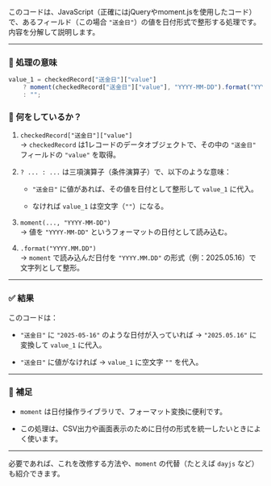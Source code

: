 このコードは、JavaScript（正確にはjQueryやmoment.jsを使用したコード）で、あるフィールド（この場合 `"送金日"`）の値を日付形式で整形する処理です。内容を分解して説明します。

---

### 🔧 処理の意味

```javascript
value_1 = checkedRecord["送金日"]["value"]
    ? moment(checkedRecord["送金日"]["value"], "YYYY-MM-DD").format("YYYY.MM.DD")
    : "";
```

### 🧠 何をしているか？

1. `checkedRecord["送金日"]["value"]`  
    → `checkedRecord` は1レコードのデータオブジェクトで、その中の `"送金日"` フィールドの `"value"` を取得。
    
2. `? ... : ...` は三項演算子（条件演算子）で、以下のような意味：
    
    - `"送金日"` に値があれば、その値を日付として整形して `value_1` に代入。
        
    - なければ `value_1` は空文字（`""`）になる。
        
3. `moment(..., "YYYY-MM-DD")`  
    → 値を `"YYYY-MM-DD"` というフォーマットの日付として読み込む。
    
4. `.format("YYYY.MM.DD")`  
    → `moment` で読み込んだ日付を `"YYYY.MM.DD"` の形式（例：2025.05.16）で文字列として整形。
    

---

### ✅ 結果

このコードは：

- `"送金日"` に `"2025-05-16"` のような日付が入っていれば → `"2025.05.16"` に変換して `value_1` に代入。
    
- `"送金日"` に値がなければ → `value_1` に空文字 `""` を代入。
    

---

### 🧪 補足

- `moment` は日付操作ライブラリで、フォーマット変換に便利です。
    
- この処理は、CSV出力や画面表示のために日付の形式を統一したいときによく使います。
    

---

必要であれば、これを改修する方法や、`moment` の代替（たとえば `dayjs` など）も紹介できます。